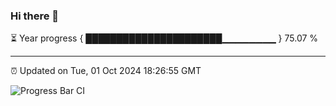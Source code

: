### Hi there 👋

⏳ Year progress { ██████████████████████▁▁▁▁▁▁▁▁ } 75.07 %

---

⏰ Updated on Tue, 01 Oct 2024 18:26:55 GMT

![Progress Bar CI](https://github.com/liununu/liununu/workflows/Progress%20Bar%20CI/badge.svg)
